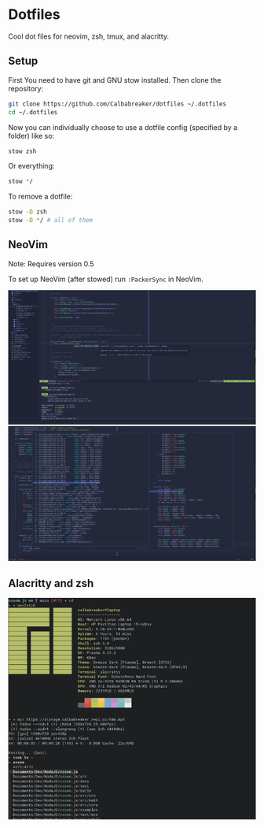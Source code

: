 # Dotfiles

Cool dot files for neovim, zsh, tmux, and alacritty.

## Setup

First You need to have git and GNU stow installed.
Then clone the repository:

```sh
git clone https://github.com/Calbabreaker/dotfiles ~/.dotfiles
cd ~/.dotfiles
```

Now you can individually choose to use a dotfile config (specified by a folder) like so:

```sh
stow zsh
```

Or everything:

```sh
stow */
```

To remove a dotfile:

```sh
stow -D zsh
stow -D */ # all of them
```

## NeoVim

Note: Requires version 0.5

To set up NeoVim (after stowed) run `:PackerSync` in NeoVim.

![nvim-screenshot0](./.github/nvim-screenshot0.png)
![nvim-screenshot1](./.github/nvim-screenshot1.png)

## Alacritty and zsh

![zsh-screenshot0](./.github/zsh-screenshot0.png)

